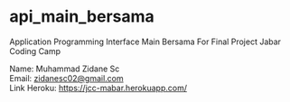 # api_main_bersama
Application Programming Interface Main Bersama For Final Project Jabar Coding Camp

Name: Muhammad Zidane Sc  
Email: zidanesc02@gmail.com  
Link Heroku: https://jcc-mabar.herokuapp.com/  
